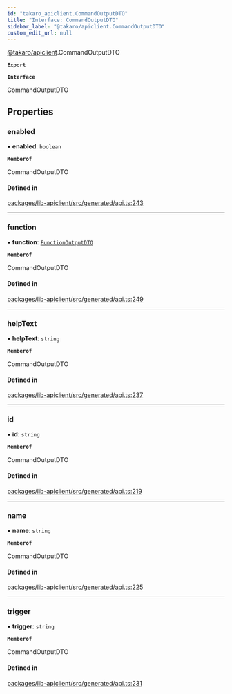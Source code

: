 ```yaml
---
id: "takaro_apiclient.CommandOutputDTO"
title: "Interface: CommandOutputDTO"
sidebar_label: "@takaro/apiclient.CommandOutputDTO"
custom_edit_url: null
---
```


[@takaro/apiclient](../modules/takaro_apiclient.md).CommandOutputDTO

**`Export`**

**`Interface`**

CommandOutputDTO

## Properties

### enabled

• **enabled**: `boolean`

**`Memberof`**

CommandOutputDTO

#### Defined in

[packages/lib-apiclient/src/generated/api.ts:243](https://github.com/niekcandaele/Takaro/blob/91fb19b/packages/lib-apiclient/src/generated/api.ts#L243)

___

### function

• **function**: [`FunctionOutputDTO`](takaro_apiclient.FunctionOutputDTO.md)

**`Memberof`**

CommandOutputDTO

#### Defined in

[packages/lib-apiclient/src/generated/api.ts:249](https://github.com/niekcandaele/Takaro/blob/91fb19b/packages/lib-apiclient/src/generated/api.ts#L249)

___

### helpText

• **helpText**: `string`

**`Memberof`**

CommandOutputDTO

#### Defined in

[packages/lib-apiclient/src/generated/api.ts:237](https://github.com/niekcandaele/Takaro/blob/91fb19b/packages/lib-apiclient/src/generated/api.ts#L237)

___

### id

• **id**: `string`

**`Memberof`**

CommandOutputDTO

#### Defined in

[packages/lib-apiclient/src/generated/api.ts:219](https://github.com/niekcandaele/Takaro/blob/91fb19b/packages/lib-apiclient/src/generated/api.ts#L219)

___

### name

• **name**: `string`

**`Memberof`**

CommandOutputDTO

#### Defined in

[packages/lib-apiclient/src/generated/api.ts:225](https://github.com/niekcandaele/Takaro/blob/91fb19b/packages/lib-apiclient/src/generated/api.ts#L225)

___

### trigger

• **trigger**: `string`

**`Memberof`**

CommandOutputDTO

#### Defined in

[packages/lib-apiclient/src/generated/api.ts:231](https://github.com/niekcandaele/Takaro/blob/91fb19b/packages/lib-apiclient/src/generated/api.ts#L231)
